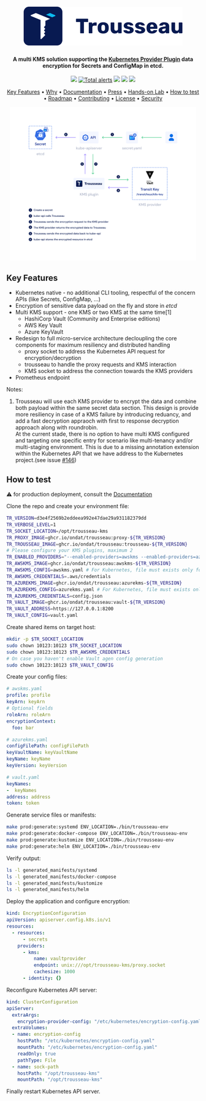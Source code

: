 <!-- 
<p align="center">
    <img src="https://github.com/ondat/trousseau/blob/main/assets/logo-horizontal.png" >
</p> -->

<h1 align="center">
  <br>
  <a href="https://github.com/ondat/trousseau/blob/main/assets/logo-horizontal.png"><img src="https://github.com/ondat/trousseau/blob/main/assets/logo-horizontal.png" alt="Trousseau" ></a>
  <br>
</h1>

<h4 align="center">A multi KMS solution supporting the <a href="https://kubernetes.io/docs/tasks/administer-cluster/kms-provider/" target="_blank">Kubernetes Provider Plugin</a> data encryption for Secrets and ConfigMap in etcd.</h4>


<p align="center">
    <a href="https://goreportcard.com/report/github.com/ondat/trousseau">
        <img src="https://goreportcard.com/badge/github.com/ondat/trousseau" /></a>
    <a href="https://lgtm.com/projects/g/ondat/trousseau/alerts/">
        <img alt="Total alerts" src="https://img.shields.io/lgtm/alerts/g/ondat/trousseau.svg?logo=lgtm&logoWidth=18"/></a>
    <a href="https://github.com/ondat/trousseau/actions/workflows/e2e-on-pr.yml" alt="end-2-end build">
        <img src="https://github.com/ondat/trousseau/actions/workflows/e2e-on-pr.yml/badge.svg" /></a>
    <a href="https://bestpractices.coreinfrastructure.org/projects/5460" alt="CII Best Practices">
        <img src="https://bestpractices.coreinfrastructure.org/projects/5460/badge" /></a>
    <a href="https://github.com/ondat/trousseau/pkgs/container/trousseau" alt="pulled images">
        <img src="https://img.shields.io/badge/pulled%20images-15.2k-brightgreen" /></a>
</p>

<p align="center">
  <a href="#key-features">Key Features</a> •
  <a href="https://github.com/ondat/trousseau/wiki">Why</a> •
  <a href="https://github.com/ondat/trousseau/wiki/Trousseau-Deployment">Documentation</a> •
  <a href="https://github.com/ondat/trousseau/wiki/Press">Press</a> •
  <a href="https://www.ondat.io/trousseau">Hands-on Lab</a> •
  <a href="#how-to-test">How to test</a> •
  <a href="https://github.com/orgs/ondat/projects/3">Roadmap</a> •
  <a href="https://github.com/ondat/trousseau/blob/main/CONTRIBUTING.md">Contributing</a> •
  <a href="https://github.com/ondat/trousseau/blob/main/LICENSE">License</a> •
  <a href="https://github.com/ondat/trousseau/blob/main/SECURITY.md">Security</a>
</p>

<p align="center">
    <img src="https://github.com/ondat/trousseau/blob/main/assets/Ondat%20Diagram-w-all.png" height="400">
</p>

## Key Features

* Kubernetes native - no additional CLI tooling, respectful of the concern APIs (like Secrets, ConfigMap, ...)
* Encryption of sensitive data payload on the fly and store in *etcd* 
* Multi KMS support - one KMS or two KMS at the same time[1]
  * HashiCorp Vault (Community and Enterprise editions)
  * AWS Key Vault
  * Azure KeyVault 
* Redesign to full micro-service architecture decloupling the core components for maximum resiliency and distributed handling
  * proxy socket to address the Kubernetes API request for encryption/decryption
  * trousseau to handle the proxy requests and KMS interaction
  * KMS socket to address the connection towards the KMS providers 
* Prometheus endpoint 

Notes: 

1. Trousseau will use each KMS provider to encrypt the data and combine both payload within the same secret data section. 
   This design is provide more resiliency in case of a KMS failure by introducing reduancy, and add a fast decryption appraoch with first to response decryption approach along with roundrobin.   
   At the current stade, there is no option to have multi KMS configured and targeting one specific entry for scenario like multi-tenancy and/or multi-staging environment. This is due to a missing annotation extension within the Kubernetes API that we have address to the Kubernetes project.(see issue [#146](https://github.com/ondat/trousseau/issues/146)) 

## How to test

⚠️ for production deployment, consult the [Documentation](https://github.com/ondat/trousseau/wiki)

Clone the repo and create your environment file:
```bash
TR_VERSION=d3e4f2569b2eddeea992e47dae29a931182379dd
TR_VERBOSE_LEVEL=1
TR_SOCKET_LOCATION=/opt/trousseau-kms
TR_PROXY_IMAGE=ghcr.io/ondat/trousseau:proxy-${TR_VERSION}
TR_TROUSSEAU_IMAGE=ghcr.io/ondat/trousseau:trousseau-${TR_VERSION}
# Please configure your KMS plugins, maximum 2
TR_ENABLED_PROVIDERS="--enabled-providers=awskms --enabled-providers=azurekms --enabled-providers=vault"
TR_AWSKMS_IMAGE=ghcr.io/ondat/trousseau:awskms-${TR_VERSION}
TR_AWSKMS_CONFIG=awskms.yaml # For Kubernetes, file must exists only for generation
TR_AWSKMS_CREDENTIALS=.aws/credentials
TR_AZUREKMS_IMAGE=ghcr.io/ondat/trousseau:azurekms-${TR_VERSION}
TR_AZUREKMS_CONFIG=azurekms.yaml # For Kubernetes, file must exists only for generation
TR_AZUREKMS_CREDENTIALS=config.json
TR_VAULT_IMAGE=ghcr.io/ondat/trousseau:vault-${TR_VERSION}
TR_VAULT_ADDRESS=https://127.0.0.1:8200
TR_VAULT_CONFIG=vault.yaml
```

Create shared items on target host:
```bash
mkdir -p $TR_SOCKET_LOCATION
sudo chown 10123:10123 $TR_SOCKET_LOCATION
sudo chown 10123:10123 $TR_AWSKMS_CREDENTIALS
# On case you haven't enable Vault agen config generation
sudo chown 10123:10123 $TR_VAULT_CONFIG
```

Create your config files:
```yaml
# awskms.yaml
profile: profile
keyArn: keyArn
# Optional fields
roleArn: roleArn
encryptionContext:
  foo: bar
```
```yaml
# azurekms.yaml
configFilePath: configFilePath
keyVaultName: keyVaultName
keyName: keyName
keyVersion: keyVersion
```
```yaml
# vault.yaml
keyNames:
-  keyNames
address: address
token: token
```

Generate service files or manifests:
```bash
make prod:generate:systemd ENV_LOCATION=./bin/trousseau-env
make prod:generate:docker-compose ENV_LOCATION=./bin/trousseau-env
make prod:generate:kustomize ENV_LOCATION=./bin/trousseau-env
make prod:generate:helm ENV_LOCATION=./bin/trousseau-env
```

Verify output:
```bash
ls -l generated_manifests/systemd
ls -l generated_manifests/docker-compose
ls -l generated_manifests/kustomize
ls -l generated_manifests/helm
```

Deploy the application and configure encryption:
```yaml
kind: EncryptionConfiguration
apiVersion: apiserver.config.k8s.io/v1
resources:
  - resources:
      - secrets
    providers:
      - kms:
          name: vaultprovider
          endpoint: unix:///opt/trousseau-kms/proxy.socket
          cachesize: 1000
      - identity: {}
```

Reconfigure Kubernetes API server:
```yaml
kind: ClusterConfiguration
apiServer:
  extraArgs:
    encryption-provider-config: "/etc/kubernetes/encryption-config.yaml"
  extraVolumes:
  - name: encryption-config
    hostPath: "/etc/kubernetes/encryption-config.yaml"
    mountPath: "/etc/kubernetes/encryption-config.yaml"
    readOnly: true
    pathType: File
  - name: sock-path
    hostPath: "/opt/trousseau-kms"
    mountPath: "/opt/trousseau-kms"
```

Finally restart Kubernetes API server.
